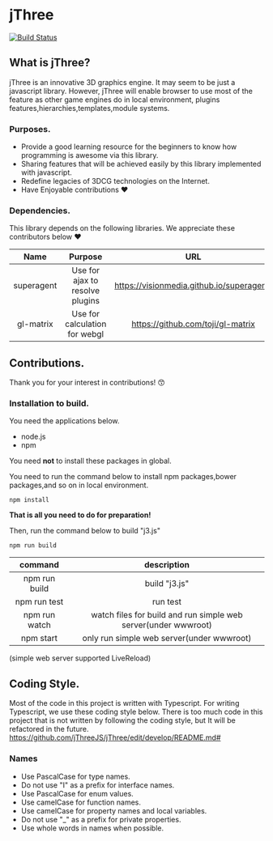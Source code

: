 # jThree
[![Build Status](https://travis-ci.org/jThreeJS/jThree.svg?branch=develop)](https://travis-ci.org/jThreeJS/jThree)


## What is jThree?

jThree is an innovative 3D graphics engine. It may seem to be just a javascript library.
However, jThree will enable browser to use most of the feature as other game engines do in local environment, plugins features,hierarchies,templates,module systems.


### Purposes.

* Provide a good learning resource for the beginners to know how programming is awesome via this library.
* Sharing features that will be achieved easily by this library implemented with javascript.
* Redefine legacies of 3DCG technologies on the Internet.
* Have Enjoyable contributions :heart:


### Dependencies.

This library depends on the following libraries. We appreciate these contributors below :heart:

|Name|Purpose|URL|Memo|
|:-:|:-:|:-:|:-:|
|superagent|Use for ajax to resolve plugins|https://visionmedia.github.io/superagent/||
|gl-matrix|Use for calculation for webgl|https://github.com/toji/gl-matrix||


## Contributions.

Thank you for your interest in contributions!   :kissing_smiling_eyes:


### Installation to build.

You need the applications below.
* node.js
* npm

You need **not** to install these packages in global.

You need to run the command below to install npm packages,bower packages,and so on in local environment.

```shell
npm install
```

**That is all you need to do for preparation!**

Then, run the command below to build "j3.js"

```shell
npm run build
```

|command|description|
|:-:|:-:|
|npm run build|build "j3.js"|
|npm run test|run test|
|npm run watch|watch files for build and run simple web server(under wwwroot)|
|npm start|only run simple web server(under wwwroot)|

(simple web server supported LiveReload)

## Coding Style.

Most of the code in this project is written with Typescript.
For writing Typescript, we use these coding style below.
There is too much code in this project that is not written by following the coding style, but It will be refactored in the future.
https://github.com/jThreeJS/jThree/edit/develop/README.md#


### Names

* Use PascalCase for type names.
* Do not use "I" as a prefix for interface names.
* Use PascalCase for enum values.
* Use camelCase for function names.
* Use camelCase for property names and local variables.
* Do not use "_" as a prefix for private properties.
* Use whole words in names when possible.
